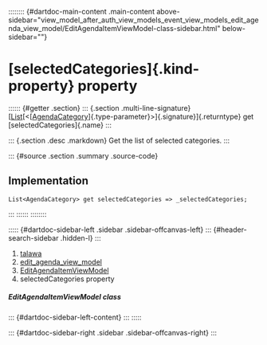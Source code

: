 :::::::: {#dartdoc-main-content .main-content above-sidebar="view_model_after_auth_view_models_event_view_models_edit_agenda_view_model/EditAgendaItemViewModel-class-sidebar.html" below-sidebar=""}
<div>

# [selectedCategories]{.kind-property} property

</div>

:::::: {#getter .section}
::: {.section .multi-line-signature}
[[List](https://api.flutter.dev/flutter/dart-core/List-class.html)[\<[[AgendaCategory](../../models_events_event_agenda_category/AgendaCategory-class.html)]{.type-parameter}\>]{.signature}]{.returntype}
get [selectedCategories]{.name}
:::

::: {.section .desc .markdown}
Get the list of selected categories.
:::

::: {#source .section .summary .source-code}
## Implementation

``` language-dart
List<AgendaCategory> get selectedCategories => _selectedCategories;
```
:::
::::::
::::::::

::::: {#dartdoc-sidebar-left .sidebar .sidebar-offcanvas-left}
::: {#header-search-sidebar .hidden-l}
:::

1.  [talawa](../../index.html)
2.  [edit_agenda_view_model](../../view_model_after_auth_view_models_event_view_models_edit_agenda_view_model/)
3.  [EditAgendaItemViewModel](../../view_model_after_auth_view_models_event_view_models_edit_agenda_view_model/EditAgendaItemViewModel-class.html)
4.  selectedCategories property

##### EditAgendaItemViewModel class

::: {#dartdoc-sidebar-left-content}
:::
:::::

::: {#dartdoc-sidebar-right .sidebar .sidebar-offcanvas-right}
:::

